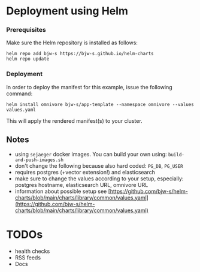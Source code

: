 # Deployment using Helm

### Prerequisites

Make sure the Helm repository is installed as follows:

```console
helm repo add bjw-s https://bjw-s.github.io/helm-charts
helm repo update
```

### Deployment

In order to deploy the manifest for this example, issue the
following command:

```console
helm install omnivore bjw-s/app-template --namespace omnivore --values values.yaml
```

This will apply the rendered manifest(s) to your cluster.


## Notes

- using `sejaeger` docker images. You can build your own using: `build-and-push-images.sh`
- don't change the following because also hard coded: `PG_DB`, `PG_USER`
- requires postgres (+vector extension!) and elasticsearch
- make sure to change the values according to your setup, especially: postgres hostname, elasticsearch URL, omnivore URL
- information about possible setup see [https://github.com/bjw-s/helm-charts/blob/main/charts/library/common/values.yaml](https://github.com/bjw-s/helm-charts/blob/main/charts/library/common/values.yaml)


# TODOs

- health checks
- RSS feeds
- Docs